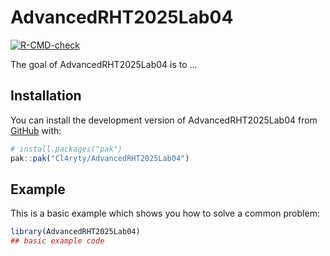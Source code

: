 
# AdvancedRHT2025Lab04

<!-- badges: start -->
[![R-CMD-check](https://github.com/Cl4ryty/AdvancedRHT2025Lab04/actions/workflows/R-CMD-check.yaml/badge.svg)](https://github.com/Cl4ryty/AdvancedRHT2025Lab04/actions/workflows/R-CMD-check.yaml)
<!-- badges: end -->

The goal of AdvancedRHT2025Lab04 is to ...

## Installation

You can install the development version of AdvancedRHT2025Lab04 from [GitHub](https://github.com/) with:

``` r
# install.packages("pak")
pak::pak("Cl4ryty/AdvancedRHT2025Lab04")
```

## Example

This is a basic example which shows you how to solve a common problem:

``` r
library(AdvancedRHT2025Lab04)
## basic example code
```

